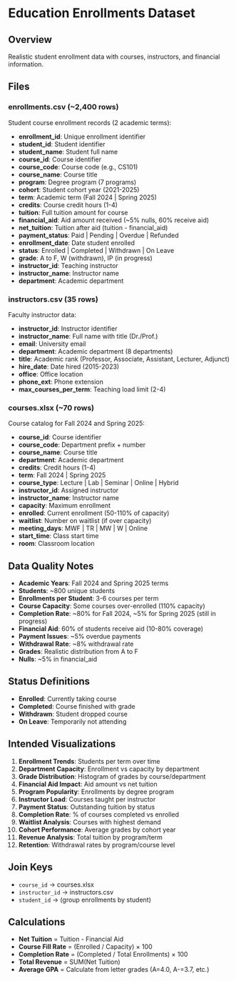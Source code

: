 # Education Enrollments Dataset

## Overview
Realistic student enrollment data with courses, instructors, and financial information.

## Files

### enrollments.csv (~2,400 rows)
Student course enrollment records (2 academic terms):
- **enrollment_id**: Unique enrollment identifier
- **student_id**: Student identifier
- **student_name**: Student full name
- **course_id**: Course identifier
- **course_code**: Course code (e.g., CS101)
- **course_name**: Course title
- **program**: Degree program (7 programs)
- **cohort**: Student cohort year (2021-2025)
- **term**: Academic term (Fall 2024 | Spring 2025)
- **credits**: Course credit hours (1-4)
- **tuition**: Full tuition amount for course
- **financial_aid**: Aid amount received (~5% nulls, 60% receive aid)
- **net_tuition**: Tuition after aid (tuition - financial_aid)
- **payment_status**: Paid | Pending | Overdue | Refunded
- **enrollment_date**: Date student enrolled
- **status**: Enrolled | Completed | Withdrawn | On Leave
- **grade**: A to F, W (withdrawn), IP (in progress)
- **instructor_id**: Teaching instructor
- **instructor_name**: Instructor name
- **department**: Academic department

### instructors.csv (35 rows)
Faculty instructor data:
- **instructor_id**: Instructor identifier
- **instructor_name**: Full name with title (Dr./Prof.)
- **email**: University email
- **department**: Academic department (8 departments)
- **title**: Academic rank (Professor, Associate, Assistant, Lecturer, Adjunct)
- **hire_date**: Date hired (2015-2023)
- **office**: Office location
- **phone_ext**: Phone extension
- **max_courses_per_term**: Teaching load limit (2-4)

### courses.xlsx (~70 rows)
Course catalog for Fall 2024 and Spring 2025:
- **course_id**: Course identifier
- **course_code**: Department prefix + number
- **course_name**: Course title
- **department**: Academic department
- **credits**: Credit hours (1-4)
- **term**: Fall 2024 | Spring 2025
- **course_type**: Lecture | Lab | Seminar | Online | Hybrid
- **instructor_id**: Assigned instructor
- **instructor_name**: Instructor name
- **capacity**: Maximum enrollment
- **enrolled**: Current enrollment (50-110% of capacity)
- **waitlist**: Number on waitlist (if over capacity)
- **meeting_days**: MWF | TR | MW | W | Online
- **start_time**: Class start time
- **room**: Classroom location

## Data Quality Notes
- **Academic Years**: Fall 2024 and Spring 2025 terms
- **Students**: ~800 unique students
- **Enrollments per Student**: 3-6 courses per term
- **Course Capacity**: Some courses over-enrolled (110% capacity)
- **Completion Rate**: ~80% for Fall 2024, ~5% for Spring 2025 (still in progress)
- **Financial Aid**: 60% of students receive aid (10-80% coverage)
- **Payment Issues**: ~5% overdue payments
- **Withdrawal Rate**: ~8% withdrawal rate
- **Grades**: Realistic distribution from A to F
- **Nulls**: ~5% in financial_aid

## Status Definitions
- **Enrolled**: Currently taking course
- **Completed**: Course finished with grade
- **Withdrawn**: Student dropped course
- **On Leave**: Temporarily not attending

## Intended Visualizations
1. **Enrollment Trends**: Students per term over time
2. **Department Capacity**: Enrollment vs capacity by department
3. **Grade Distribution**: Histogram of grades by course/department
4. **Financial Aid Impact**: Aid amount vs net tuition
5. **Program Popularity**: Enrollments by degree program
6. **Instructor Load**: Courses taught per instructor
7. **Payment Status**: Outstanding tuition by status
8. **Completion Rate**: % of courses completed vs enrolled
9. **Waitlist Analysis**: Courses with highest demand
10. **Cohort Performance**: Average grades by cohort year
11. **Revenue Analysis**: Total tuition by program/term
12. **Retention**: Withdrawal rates by program/course level

## Join Keys
- `course_id` → courses.xlsx
- `instructor_id` → instructors.csv
- `student_id` → (group enrollments by student)

## Calculations
- **Net Tuition** = Tuition - Financial Aid
- **Course Fill Rate** = (Enrolled / Capacity) × 100
- **Completion Rate** = (Completed / Total Enrollments) × 100
- **Total Revenue** = SUM(Net Tuition)
- **Average GPA** = Calculate from letter grades (A=4.0, A-=3.7, etc.)
